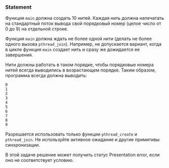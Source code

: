 ### Statement

Функция `main` должна создать 10 нитей. Каждая нить должна напечатать на стандартный поток вывода свой порядковый номер
(целое число от 0 до 9) на отдельной строке.


Функция `main` должна ждать не более одной нити (делать не более одного вызова `pthread_join`). Например, не допускается
вариант, когда в цикле функция `main` создает нить и сразу же
дожидается ее завершения.


Нити должны работать в таком порядке, чтобы порядковые номера нитей всегда выводились в возрастающем порядке.
Таким образом, программа всегда должна выводить:


```
0
1
2
3
4
5
6
7
8
9
```


Разрешается использовать только функции `pthread_create` и `pthread_join`. Не используйте активное ожидание и другие примитивы синхронизации.


В этой задаче решение может получить статус Presentation error, если оно не соответствует условию.
